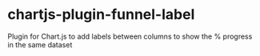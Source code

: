 # chartjs-plugin-funnel-label
Plugin for Chart.js to add labels between columns to show the % progress in the same dataset
